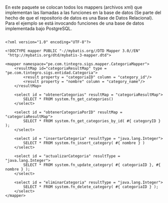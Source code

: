 En este paquete se colocan todos los mappers (archivos xml) que implementan las llamadas a las funciones en la base de datos (Se parte del hecho de que el repositorio de datos es una Base de Datos Relacional). Para el ejemplo se está invocando funciones de una base de datos implementada bajo PostgreSQL.

```[xml]

<?xml version="1.0" encoding="UTF-8"?>

<!DOCTYPE mapper PUBLIC "-//mybatis.org//DTD Mapper 3.0//EN" 
 "http://mybatis.org/dtd/mybatis-3-mapper.dtd">
		
<mapper namespace="pe.com.tintegro.sigs.mapper.CategoriaMapper">
	<resultMap id="categoriaResultMap" type = "pe.com.tintegro.sigs.entidad.Categoria">
		<result property = "categoriaID" column = "category_id"/>
		<result property = "nombre" column = "category_name"/>
	</resultMap>
	
	<select id = "obtenerCategorias" resultMap = "categoriaResultMap">
		SELECT * FROM system.fn_get_categories()
	</select>
	
	<select id = "obtenerCategoriaPorID" resultMap = "categoriaResultMap">
		SELECT * FROM system.fn_get_categories_by_id( #{ categoryID } );
	</select>
	
	<select id = "insertarCategoria" resultType = "java.lang.Integer">
		SELECT * FROM system.fn_insert_category( #{ nombre } )
	</select>
	
	<select id = "actualizarCategoria" resultType = "java.lang.Integer">
		SELECT * FROM system.fn_update_category( #{ categoriaID }, #{ nombre } );
	</select>
	
	<select id = "eliminarCategoria" resultType = "java.lang.Integer">
		SELECT * FROM system.fn_delete_category( #{ categoriaID } );
	</select>	
</mapper>	
	

```